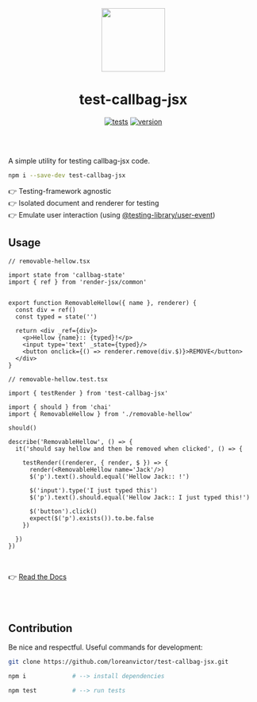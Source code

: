<div align="center">

<img src="https://raw.githubusercontent.com/loreanvictor/callbag-jsx/main/docs/assets/callbag.svg" width="128px"/>
<br/>

# test-callbag-jsx

[![tests](https://img.shields.io/github/workflow/status/loreanvictor/test-callbag-jsx/Run%20Tests?label=tests&logo=mocha&logoColor=green&style=flat-square)](https://github.com/loreanvictor/test-callbag-jsx/actions?query=workflow%3A%22Run+Tests%22)
[![version](https://img.shields.io/npm/v/test-callbag-jsx?logo=npm&style=flat-square)](https://www.npmjs.com/package/test-callbag-jsx)

</div>

<br/><br/>

A simple utility for testing callbag-jsx code.

```bash
npm i --save-dev test-callbag-jsx
```

👉 Testing-framework agnostic \
👉 Isolated document and renderer for testing \
👉 Emulate user interaction (using [@testing-library/user-event](https://github.com/testing-library/user-event))


## Usage

```tsx
// removable-hellow.tsx

import state from 'callbag-state'
import { ref } from 'render-jsx/common'


export function RemovableHellow({ name }, renderer) {
  const div = ref()
  const typed = state('')

  return <div _ref={div}>
    <p>Hellow {name}:: {typed}!</p>
    <input type='text' _state={typed}/>
    <button onclick={() => renderer.remove(div.$)}>REMOVE</button>
  </div>
}
```
```tsx
// removable-hellow.test.tsx

import { testRender } from 'test-callbag-jsx'

import { should } from 'chai'
import { RemovableHellow } from './removable-hellow'

should()

describe('RemovableHellow', () => {
  it('should say hellow and then be removed when clicked', () => {

    testRender((renderer, { render, $ }) => {
      render(<RemovableHellow name='Jack'/>)
      $('p').text().should.equal('Hellow Jack:: !')

      $('input').type('I just typed this')
      $('p').text().should.equal('Hellow Jack:: I just typed this!')

      $('button').click()
      expect($('p').exists()).to.be.false
    })

  })
})
```

<br>

👉 [Read the Docs](/usage.md)

<br><br>

## Contribution

Be nice and respectful. Useful commands for development:

```bash
git clone https://github.com/loreanvictor/test-callbag-jsx.git
```
```bash
npm i             # --> install dependencies
```
```bash
npm test          # --> run tests
```


